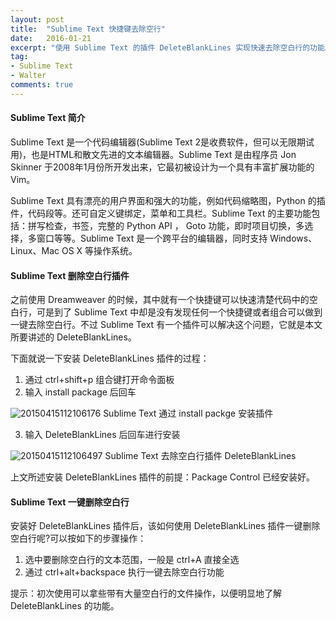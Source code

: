 ```yaml
---
layout: post
title:  "Sublime Text 快捷键去除空行"
date:   2016-01-21
excerpt: "使用 Sublime Text 的插件 DeleteBlankLines 实现快速去除空白行的功能。"
tag:
- Sublime Text
- Walter
comments: true
---
```


#### Sublime Text 简介 ####

Sublime Text 是一个代码编辑器(Sublime Text 2是收费软件，但可以无限期试用)，也是HTML和散文先进的文本编辑器。Sublime Text 是由程序员 Jon Skinner 于2008年1月份所开发出来，它最初被设计为一个具有丰富扩展功能的 Vim。

Sublime Text 具有漂亮的用户界面和强大的功能，例如代码缩略图，Python 的插件，代码段等。还可自定义键绑定，菜单和工具栏。Sublime Text 的主要功能包括：拼写检查，书签，完整的 Python API ， Goto 功能，即时项目切换，多选择，多窗口等等。Sublime Text 是一个跨平台的编辑器，同时支持 Windows、Linux、Mac OS X 等操作系统。

#### Sublime Text 删除空白行插件 ####

之前使用 Dreamweaver 的时候，其中就有一个快捷键可以快速清楚代码中的空白行，可是到了 Sublime Text 中却是没有发现任何一个快捷键或者组合可以做到一键去除空白行。不过 Sublime Text 有一个插件可以解决这个问题，它就是本文所要讲述的 DeleteBlankLines。

下面就说一下安装 DeleteBlankLines 插件的过程：

1. 通过 ctrl+shift+p 组合键打开命令面板
2. 输入 install package 后回车
<img src="http://o8c8x14zj.bkt.clouddn.com/20150415112106176.jpg" alt="20150415112106176" />
Sublime Text 通过 install packge 安装插件

3. 输入 DeleteBlankLines 后回车进行安装
<img src="http://o8c8x14zj.bkt.clouddn.com/20150415112106497.jpg" alt="20150415112106497" />
Sublime Text 去除空白行插件 DeleteBlankLines

上文所述安装 DeleteBlankLines 插件的前提：Package Control 已经安装好。

#### Sublime Text 一键删除空白行 ####
安装好 DeleteBlankLines 插件后，该如何使用 DeleteBlankLines 插件一键删除空白行呢?可以按如下的步骤操作：

1. 选中要删除空白行的文本范围，一般是 ctrl+A 直接全选
2. 通过 ctrl+alt+backspace 执行一键去除空白行功能

提示：初次使用可以拿些带有大量空白行的文件操作，以便明显地了解 DeleteBlankLines 的功能。
